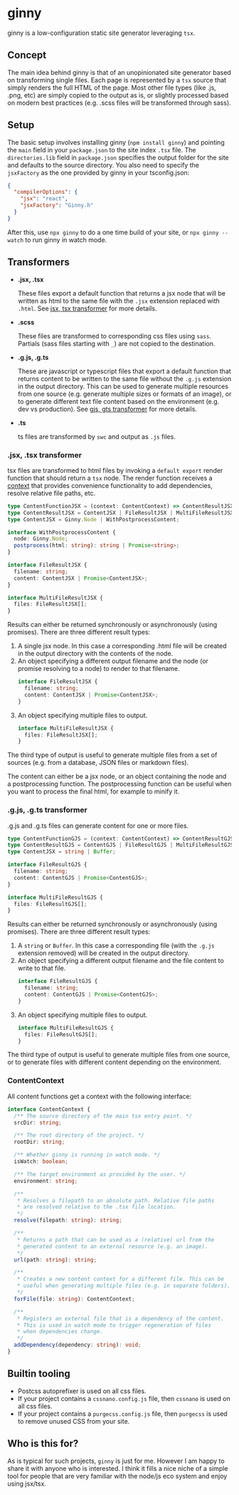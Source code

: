 # ginny

ginny is a low-configuration static site generator leveraging `tsx`.

## Concept

The main idea behind ginny is that of an unopinionated site generator based on transforming single files. Each page is represented by a `tsx` source that simply renders the full HTML of the page. Most other file types (like .js, .png, etc) are simply copied to the output as is, or slightly processed based on modern best practices (e.g. .scss files will be transformed through sass).

## Setup

The basic setup involves installing ginny (`npm install ginny`) and pointing the `main` field in your `package.json` to the site index `.tsx` file. The `directories.lib` field in `package.json` specifies the output folder for the site and defaults to the source directory. You also need to specify the `jsxFactory` as the one provided by ginny in your tsconfig.json:

```json
{
  "compilerOptions": {
    "jsx": "react",
    "jsxFactory": "Ginny.h"
  }
}
```

After this, use `npx ginny` to do a one time build of your site, or `npx ginny --watch` to run ginny in watch mode.

## Transformers

- **.jsx, .tsx**

   These files export a default function that returns a jsx node that will be written as html to the same file with the `.jsx` extension replaced with `.html`. See [jsx, tsx transformer](#jsx-tsx-transformer) for more details.

- **.scss**

   These files are transformed to corresponding css files using `sass`. Partials (sass files starting with `_`) are not copied to the destination.

- **.g.js, .g.ts**

   These are javascript or typescript files that export a default function that returns content to be written to the same file without the `.g.js` extension in the output directory. This can be used to generate multiple resources from one source (e.g. generate multiple sizes or formats of an image), or to generate different text file content based on the environment (e.g. dev vs production). See [gjs, gts transformer](#gjs-gts-transformer) for more details.

- **.ts**

   ts files are transformed by `swc` and output as `.js` files.

### .jsx, .tsx transformer

tsx files are transformed to html files by invoking a `default export` render function that should return a `tsx` node. The render function receives a [context](#contentcontext) that provides convenience functionality to add dependencies, resolve relative file paths, etc.

```ts
type ContentFunctionJSX = (context: ContentContext) => ContentResultJSX | Promise<ContentResultJSX>;
type ContentResultJSX = ContentJSX | FileResultJSX | MultiFileResultJSX;
type ContentJSX = Ginny.Node | WithPostprocessContent;

interface WithPostprocessContent {
  node: Ginny.Node;
  postprocess(html: string): string | Promise<string>;
}

interface FileResultJSX {
  filename: string;
  content: ContentJSX | Promise<ContentJSX>;
}

interface MultiFileResultJSX {
  files: FileResultJSX[];
}
```

Results can either be returned synchronously or asynchronously (using promises). There are three different result types:

1. A single jsx node. In this case a corresponding .html file will be created in the output directory with the contents of the node.
2. An object specifying a different output filename and the node (or promise resolving to a node) to render to that filename.
   ```ts
   interface FileResultJSX {
     filename: string;
     content: ContentJSX | Promise<ContentJSX>;
   }
   ```
3. An object specifying multiple files to output.
   ```ts
   interface MultiFileResultJSX {
     files: FileResultJSX[];
   }
   ```

The third type of output is useful to generate multiple files from a set of sources (e.g. from a database, JSON files or markdown files).

The content can either be a jsx node, or an object containing the node and a postprocessing function. The postprocessing function can be useful when you want to process the final html, for example to minify it.

### .g.js, .g.ts transformer

.g.js and .g.ts files can generate content for one or more files.

```ts
type ContentFunctionGJS = (context: ContentContext) => ContentResultGJS | Promise<ContentResultGJS>;
type ContentResultGJS = ContentGJS | FileResultGJS | MultiFileResultGJS;
type ContentJSX = string | Buffer;

interface FileResultGJS {
  filename: string;
  content: ContentGJS | Promise<ContentGJS>;
}

interface MultiFileResultGJS {
  files: FileResultGJS[];
}
```

Results can either be returned synchronously or asynchronously (using promises). There are three different result types:

1. A `string` or `Buffer`. In this case a corresponding file (with the `.g.js` extension removed) will be created in the output directory.
2. An object specifying a different output filename and the file content to write to that file.
   ```ts
   interface FileResultGJS {
     filename: string;
     content: ContentGJS | Promise<ContentGJS>;
   }
   ```
3. An object specifying multiple files to output.
   ```ts
   interface MultiFileResultGJS {
     files: FileResultGJS[];
   }
   ```

The third type of output is useful to generate multiple files from one source, or to generate files with different content depending on the environment.


### ContentContext

All content functions get a context with the following interface:

```ts
interface ContentContext {
  /** The source directory of the main tsx entry point. */
  srcDir: string;

  /** The root directory of the project. */
  rootDir: string;

  /** Whether ginny is running in watch mode. */
  isWatch: boolean;

  /** The target environment as provided by the user. */
  environment: string;

  /**
   * Resolves a filepath to an absolute path. Relative file paths
   * are resolved relative to the .tsx file location.
   */
  resolve(filepath: string): string;

  /**
   * Returns a path that can be used as a (relative) url from the
   * generated content to an external resource (e.g. an image).
   */
  url(path: string): string;

  /**
   * Creates a new content context for a different file. This can be
   * useful when generating multiple files (e.g. in separate folders).
   */
  forFile(file: string): ContentContext;

  /**
   * Registers an external file that is a dependency of the content.
   * This is used in watch mode to trigger regeneration of files
   * when dependencies change.
   */
  addDependency(dependency: string): void;
}
```

## Builtin tooling

- Postcss autoprefixer is used on all css files.
- If your project contains a `cssnano.config.js` file, then `cssnano` is used on all css files.
- If your project contains a `purgecss.config.js` file, then `purgecss` is used to remove unused CSS from your site.

## Who is this for?

As is typical for such projects, `ginny` is just for me. However I am happy to share it with anyone who is interested. I think it fills a nice niche of a simple tool for people that are very familiar with the node/js eco system and enjoy using jsx/tsx.
